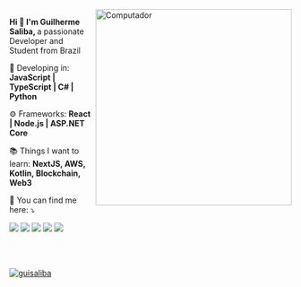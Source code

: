 <img src="https://raw.githubusercontent.com/MicaelliMedeiros/micaellimedeiros/master/image/computer-illustration.png" min-width="350px" max-width="350px" width="350px" align="right" alt="Computador">

<p align="left"> 
  <strong>Hi 👋 I'm Guilherme Saliba, </strong>
  a passionate Developer and Student from Brazil<br>
</p>

<p align="left">

</p>

<p align="left">
  🦄 Developing in: <strong>JavaScript | TypeScript | C# | Python</strong>
</p>

<p align="left">
  ⚙️ Frameworks: <strong>React | Node.js | ASP.NET Core</strong>
</p>

<p align="left">
  📚 Things I want to learn: <strong>NextJS, AWS, Kotlin, Blockchain, Web3</strong>
</p>

<p align="left">
  💌 You can find me here: ⤵️
</p>

<p align="left">
    <a href="https://twitter.com/guisaliba1"><img src="https://img.shields.io/badge/Twitter-1DA1F2?style=for-the-badge&logo=twitter&logoColor=white"></img></a>
    <a href="https://www.twitch.tv/salibaa"><img src="https://img.shields.io/badge/Twitch-9146FF?style=for-the-badge&logo=twitch&logoColor=white"></img></a>
    <a href="https://dev.to/guisaliba"><img src="https://img.shields.io/badge/dev.to-0A0A0A?style=for-the-badge&logo=dev.to&logoColor=white"></img></a>
    <a href="https://www.linkedin.com/in/guisaliba/"><img src="https://img.shields.io/badge/LinkedIn-0077B5?style=for-the-badge&logo=linkedin&logoColor=white"></img></a>
    <a href="mailto:salibagui19@gmail.com" alt="GMAIL"><img src="https://img.shields.io/badge/-Gmail-FF0000?style=for-the-badge&labelColor=FF0000&logo=gmail&logoColor=white&link=" /></a>
</p>  
<br>
<br>

[![guisaliba](https://github-readme-stats.vercel.app/api/top-langs/?username=guisaliba&layout=compact&theme=tokyonight&hide=html,css&show_icons=true)](https://github.com/anuraghazra/github-readme-stats)
